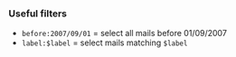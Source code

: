 ### Useful filters

* `before:2007/09/01` = select all mails before 01/09/2007
* `label:$label` = select mails matching `$label`
